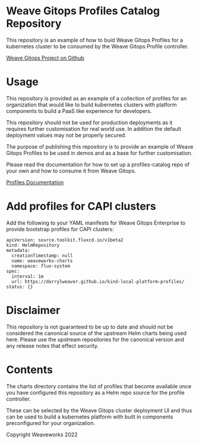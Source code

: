 # Weave Gitops Profiles Catalog Repository

This repository is an example of how to buid Weave Gitops Profiles for a kubernetes cluster to be consumed by the Weave Gitops Profile controller.

[Weave Gitops Project on Github](https://github.com/weaveworks/weave-gitops)

# Usage

This repository is provided as an example of a collection of profiles for an organization that would like to build kubernetes clusters with platform components to build a PaaS like experience for developers.

This repository should not be used for production deployments as it requires further customisation for real world use.
In addition the default deployment values may not be properly secured.

The purpose of publishing this repository is to provide an example of Weave Gitops Profiles to be used in demos and as a base for further customisation.

Please read the documentation for how to set up a profiles-catalog repo of your own and how to consume it from Weave Gitops.

[Profiles Documentation](https://docs.gitops.weave.works/docs/cluster-management/profiles)

# Add profiles for CAPI clusters

Add the following to your YAML manifests for Weave Gitops Enterprise to provide bootstrap profiles for CAPI clusters:

    apiVersion: source.toolkit.fluxcd.io/v1beta2
    kind: HelmRepository
    metadata:
      creationTimestamp: null
      name: weaveworks-charts
      namespace: flux-system
    spec:
      interval: 1m
      url: https://darrylweaver.github.io/kind-local-platform-profiles/
    status: {}


# Disclaimer

This repository is not guaranteed to be up to date and should not be considered the canonical source of the upstream Helm charts being used here.
Please use the upstream repositories for the canonical version and any release notes that effect security.

# Contents

The charts directory contains the list of profiles that become available once you have configured this repository as a Helm repo source for the profile controller.

These can be selected by the Weave Gitops cluster deployment UI and thus can be used to build a kubernetes platform with built in components preconfigured for your organization.

Copyright Weaveworks 2022
